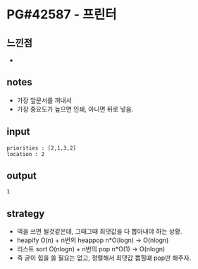# PG#42587 - 프린터

## 느낀점
* 

## notes
* 가장 앞문서를 꺼내서
* 가장 중요도가 높으면 인쇄, 아니면 뒤로 넣음.

## input
```
priorities : [2,1,3,2]
location : 2
```

## output
```
1
```

## strategy
* 덱을 쓰면 될것같은데, 그때그때 최댓값을 다 뽑아내야 하는 상황.
* heapify O(n) + n번의 heappop n*O(logn) -> O(nlogn)
* 리스트 sort O(nlogn) + n번의 pop n*O(1) -> O(nlogn)
* 즉 굳이 힙을 쓸 필요는 없고, 정렬해서 최댓값 뽑힐떄 pop만 해주자.